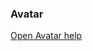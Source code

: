 ### Avatar

<a href="http://www.material-ui.com/#/components/avatar" target="_blank">Open Avatar help</a>
